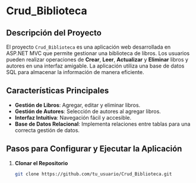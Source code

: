 # Crud_Biblioteca

## Descripción del Proyecto

El proyecto `Crud_Biblioteca` es una aplicación web desarrollada en ASP.NET MVC que permite gestionar una biblioteca de libros. Los usuarios pueden realizar operaciones de **Crear**, **Leer**, **Actualizar** y **Eliminar** libros y autores en una interfaz amigable. La aplicación utiliza una base de datos SQL para almacenar la información de manera eficiente.

## Características Principales

- **Gestión de Libros**: Agregar, editar y eliminar libros.
- **Gestión de Autores**: Selección de autores al agregar libros.
- **Interfaz Intuitiva**: Navegación fácil y accesible.
- **Base de Datos Relacional**: Implementa relaciones entre tablas para una correcta gestión de datos.

## Pasos para Configurar y Ejecutar la Aplicación

1. **Clonar el Repositorio**
   ```bash
   git clone https://github.com/tu_usuario/Crud_Biblioteca.git
